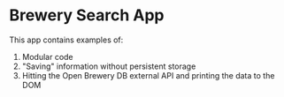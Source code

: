 # Brewery Search App

This app contains examples of:

1. Modular code
1. "Saving" information without persistent storage
1. Hitting the Open Brewery DB external API and printing the data to the DOM
